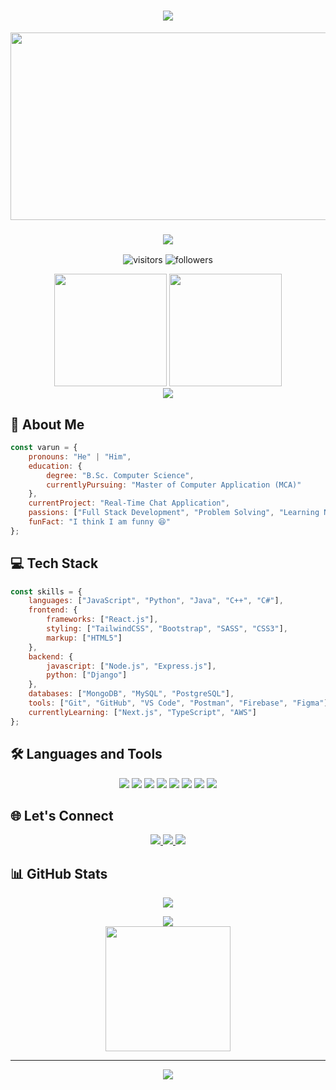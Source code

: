 <h1 align="center">
  <img src="https://readme-typing-svg.herokuapp.com/?lines=Hello,+There!+👋;This+is+Varun+Vangari....;Nice+to+meet+you!&center=true&size=30&color=FE428E">
</h1>

<div align="center">
  <img src="https://media.giphy.com/media/dWesBcTLavkZuG35MI/giphy.gif" width="600" height="300"/>
</div>

<h3 align="center">
  <img src="https://readme-typing-svg.herokuapp.com/?lines=Full+Stack+Developer;Computer+Science+Graduate;Always+learning+new+things&center=true&size=20&color=36BCF7FF">
</h3>

<p align="center">
  <img src="https://visitor-badge.laobi.icu/badge?page_id=VarunVangari.VarunVangari" alt="visitors"/>
  <img src="https://img.shields.io/github/followers/VarunVangari?label=Followers&style=social" alt="followers"/>
</p>

<div align="center">
  <img height="180em" src="https://github-readme-stats-sigma-five.vercel.app/api?username=VarunVangari&show_icons=true&theme=radical&include_all_commits=true&count_private=true"/>
  <img height="180em" src="https://github-readme-stats-sigma-five.vercel.app/api/top-langs/?username=VarunVangari&layout=compact&langs_count=7&theme=radical"/>
</div>

<div align="center">
  <img src="https://github-readme-streak-stats.herokuapp.com/?user=VarunVangari&theme=radical&hide_border=false"/>
</div>

## 🚀 About Me
```javascript
const varun = {
    pronouns: "He" | "Him",
    education: {
        degree: "B.Sc. Computer Science",
        currentlyPursuing: "Master of Computer Application (MCA)"
    },
    currentProject: "Real-Time Chat Application",
    passions: ["Full Stack Development", "Problem Solving", "Learning New Tech"],
    funFact: "I think I am funny 😆"
};
```

## 💻 Tech Stack
```javascript
const skills = {
    languages: ["JavaScript", "Python", "Java", "C++", "C#"],
    frontend: {
        frameworks: ["React.js"],
        styling: ["TailwindCSS", "Bootstrap", "SASS", "CSS3"],
        markup: ["HTML5"]
    },
    backend: {
        javascript: ["Node.js", "Express.js"],
        python: ["Django"]
    },
    databases: ["MongoDB", "MySQL", "PostgreSQL"],
    tools: ["Git", "GitHub", "VS Code", "Postman", "Firebase", "Figma"],
    currentlyLearning: ["Next.js", "TypeScript", "AWS"]
};
```

## 🛠️ Languages and Tools
<p align="center">
  <img src="https://img.shields.io/badge/react-%2320232a.svg?style=for-the-badge&logo=react&logoColor=%2361DAFB"/>
  <img src="https://img.shields.io/badge/tailwindcss-%2338B2AC.svg?style=for-the-badge&logo=tailwind-css&logoColor=white"/>
  <img src="https://img.shields.io/badge/node.js-6DA55F?style=for-the-badge&logo=node.js&logoColor=white"/>
  <img src="https://img.shields.io/badge/javascript-%23323330.svg?style=for-the-badge&logo=javascript&logoColor=%23F7DF1E"/>
  <img src="https://img.shields.io/badge/python-3670A0?style=for-the-badge&logo=python&logoColor=ffdd54"/>
  <img src="https://img.shields.io/badge/java-%23ED8B00.svg?style=for-the-badge&logo=openjdk&logoColor=white"/>
  <img src="https://img.shields.io/badge/MongoDB-%234ea94b.svg?style=for-the-badge&logo=mongodb&logoColor=white"/>
  <img src="https://img.shields.io/badge/firebase-%23039BE5.svg?style=for-the-badge&logo=firebase"/>
</p>

## 🌐 Let's Connect
<p align="center">
  <a href="https://linkedin.com/in/varun-vangari" target="_blank">
    <img src="https://img.shields.io/badge/linkedin-%230077B5.svg?style=for-the-badge&logo=linkedin&logoColor=white"/>
  </a>
  <a href="mailto:varunvangari29@gmail.com">
    <img src="https://img.shields.io/badge/Gmail-D14836?style=for-the-badge&logo=gmail&logoColor=white"/>
  </a>
  <a href="#" target="_blank">
    <img src="https://img.shields.io/badge/Medium-%23000000.svg?style=for-the-badge&logo=Medium&logoColor=white"/>
  </a>
</p>

## 📊 GitHub Stats
<p align="center">
  <img src="https://github-profile-summary-cards.vercel.app/api/cards/profile-details?username=VarunVangari&theme=radical"/>
</p>

<div align="center">
  <img src="https://github-profile-trophy.vercel.app/?username=VarunVangari&theme=radical&no-frame=false&no-bg=false&margin-w=4&row=1"/>
</div>

<div align="center">
  <img height="200" src="https://raw.githubusercontent.com/BrunnerLivio/brunnerlivio/master/images/notepad.gif"/>
</div>

---
<div align="center">
  <img src="https://readme-typing-svg.herokuapp.com/?lines=Thanks+for+visiting!+✌️;Let's+connect+on+LinkedIn!;Always+happy+to+collaborate!&center=true&size=20&color=36BCF7FF"/>
</div>
